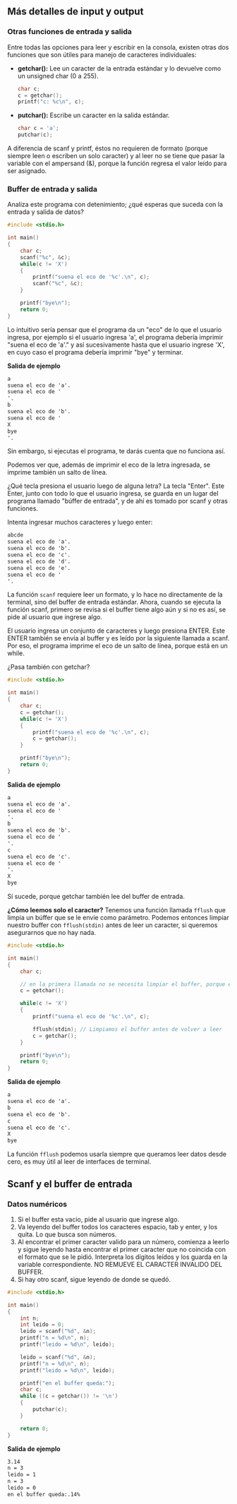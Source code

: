## Más detalles de input y output

### Otras funciones de entrada y salida
Entre todas las opciones para leer y escribir en la consola, existen otras dos funciones que son útiles para manejo de caracteres individuales:
- **getchar():** Lee un caracter de la entrada estándar y lo devuelve como un unsigned char (0 a 255).
    ```c
    char c;
    c = getchar();
    printf("c: %c\n", c);
    ```
- **putchar():** Escribe un caracter en la salida estándar.
    ```c
    char c = 'a';
    putchar(c);
    ```

A diferencia de scanf y printf, éstos no requieren de formato (porque siempre leen o escriben un solo caracter) y al leer no se tiene que pasar la variable con el ampersand (&), porque la función regresa el valor leído para ser asignado.

### Buffer de entrada y salida
Analiza este programa con detenimiento; ¿qué esperas que suceda con la entrada y salida de datos?
```c
#include <stdio.h>

int main()
{
    char c;
    scanf("%c", &c);
    while(c != 'X')
    {
        printf("suena el eco de '%c'.\n", c);
        scanf("%c", &c);
    }

    printf("bye\n");
    return 0;
}
```
Lo intuitivo sería pensar que el programa da un "eco" de lo que el usuario ingresa, por ejemplo si el usuario ingresa 'a', el programa debería imprimir "suena el eco de 'a'." y así sucesivamente hasta que el usuario ingrese 'X', en cuyo caso el programa debería imprimir "bye" y terminar.

**Salida de ejemplo**
```txt
a
suena el eco de 'a'.
suena el eco de '
'.
b
suena el eco de 'b'.
suena el eco de '
X
bye
'.
```

Sin embargo, si ejecutas el programa, te darás cuenta que no funciona así.

Podemos ver que, además de imprimir el eco de la letra ingresada, se imprime también un salto de línea.

¿Qué tecla presiona el usuario luego de alguna letra? La tecla "Enter". Este Enter, junto con todo lo que el usuario ingresa, se guarda en un lugar del programa llamado "búffer de entrada", y de ahí es tomado por scanf y otras funciones.

Intenta ingresar muchos caracteres y luego enter:
```txt
abcde
suena el eco de 'a'.
suena el eco de 'b'.
suena el eco de 'c'.
suena el eco de 'd'.
suena el eco de 'e'.
suena el eco de '
'.
```

La función `scanf` requiere leer un formato, y lo hace no directamente de la terminal, sino del buffer de entrada estándar. Ahora, cuando se ejecuta la función scanf, primero se revisa si el buffer tiene algo aún y si no es así, se pide al usuario que ingrese algo.

El usuario ingresa un conjunto de caracteres y luego presiona ENTER. Este ENTER también se envía al buffer y es leído por la siguiente llamada a scanf. Por eso, el programa imprime el eco de un salto de línea, porque está en un while.

¿Pasa también con getchar?
```c
#include <stdio.h>

int main()
{
    char c;
    c = getchar();
    while(c != 'X')
    {
        printf("suena el eco de '%c'.\n", c);
        c = getchar();
    }

    printf("bye\n");
    return 0;
}
```
**Salida de ejemplo**
```txt
a
suena el eco de 'a'.
suena el eco de '
'.
b
suena el eco de 'b'.
suena el eco de '
'.
c
suena el eco de 'c'.
suena el eco de '
'.
X
bye
```
Sí sucede, porque getchar también lee del buffer de entrada.

**¿Cómo leemos solo el caracter?**
Tenemos una función llamada `fflush` que limpia un búffer que se le envíe como parámetro. Podemos entonces limpiar nuestro buffer con `fflush(stdin)` antes de leer un caracter, si queremos asegurarnos que no hay nada.
```c
#include <stdio.h>

int main()
{
    char c;

    // en la primera llamada no se necesita limpiar el buffer, porque empieza vacío
    c = getchar();

    while(c != 'X')
    {
        printf("suena el eco de '%c'.\n", c);

        fflush(stdin); // Limpiamos el buffer antes de volver a leer
        c = getchar();
    }

    printf("bye\n");
    return 0;
}
```
**Salida de ejemplo**
```txt
a
suena el eco de 'a'.
b
suena el eco de 'b'.
c
suena el eco de 'c'.
X
bye
```

La función `fflush` podemos usarla siempre que queramos leer datos desde cero, es muy útil al leer de interfaces de terminal.

## Scanf y el buffer de entrada

### Datos numéricos
1. Si el buffer esta vacio, pide al usuario que ingrese algo.
2. Va leyendo del buffer todos los caracteres espacio, tab y enter, y los quita. Lo que busca son números.
3. Al encontrar el primer caracter valido para un número, comienza a leerlo y sigue leyendo hasta encontrar el primer caracter que no coincida con el formato que se le pidió. Interpreta los dígitos leídos y los guarda en la variable correspondiente. NO REMUEVE EL CARACTER INVALIDO DEL BUFFER.
4. Si hay otro scanf, sigue leyendo de donde se quedó.
```c
#include <stdio.h>

int main()
{
    int n;
    int leido = 0;
    leido = scanf("%d", &n);
    printf("n = %d\n", n);
    printf("leido = %d\n", leido);

    leido = scanf("%d", &n);
    printf("n = %d\n", n);
    printf("leido = %d\n", leido);

    printf("en el buffer queda:");
    char c;
    while ((c = getchar()) != '\n')
    {
        putchar(c);
    }

    return 0;
}
```

**Salida de ejemplo**
```txt
3.14
n = 3
leido = 1
n = 3
leido = 0
en el buffer queda:.14%
```